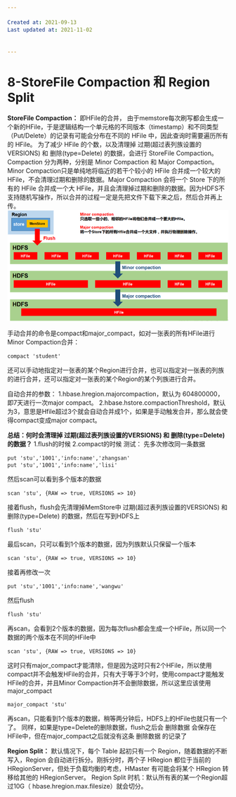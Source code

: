 ```yaml
---

Created at: 2021-09-13
Last updated at: 2021-11-02


---
```


# 8-StoreFile Compaction 和 Region Split


**StoreFile Compaction：**
即HFile的合并， 由于memstore每次刷写都会生成一个新的HFile，于是逻辑结构一个单元格的不同版本（timestamp）和不同类型（Put/Delete）的记录有可能会分布在不同的 HFile 中，因此查询时需要遍历所有的 HFile。 为了减少 HFile 的个数，以及清理掉 过期(超过表列族设置的VERSIONS) 和 删除(type=Delete) 的数据，会进行 StoreFile Compaction。Compaction 分为两种，分别是 Minor Compaction 和 Major Compaction。Minor Compaction只是单纯地将临近的若干个较小的 HFile 合并成一个较大的 HFile，不会清理过期和删除的数据。Major Compaction 会将一个 Store 下的所有的 HFile 合并成一个大 HFile，并且会清理掉过期和删除的数据。因为HDFS不支持随机写操作，所以合并的过程一定是先把文件下载下来之后，然后合并再上传。
![unknown_filename.png](./_resources/8-StoreFile_Compaction_和_Region_Split.resources/unknown_filename.png)

手动合并的命令是compact和major\_compact，如对一张表的所有HFile进行Minor Compaction合并：
```
compact 'student'
```
还可以手动地指定对一张表的某个Region进行合并，也可以指定对一张表的列族的进行合并，还可以指定对一张表的某个Region的某个列族进行合并。

自动合并的参数：
1.hbase.hregion.majorcompaction，默认为 604800000，即7天进行一次major compact。
2.hbase.hstore.compactionThreshold，默认为3，意思是Hfile超过3个就会自动合并成1个，如果是手动触发合并，那么就会使得compact变成major compact。

**总结：何时会清理掉 过期(超过表列族设置的VERSIONS) 和 删除(type=Delete) 的数据？**
1.flush的时候
2.compact的时候
测试：
先多次修改同一条数据
```
put 'stu','1001','info:name','zhangsan'
put 'stu','1001','info:name','lisi'
```
然后scan可以看到多个版本的数据
```
scan 'stu', {RAW => true, VERSIONS => 10}
```
接着flush，flush会先清理掉MemStore中 过期(超过表列族设置的VERSIONS) 和 删除(type=Delete) 的数据，然后在写到HDFS上
```
flush 'stu'
```
最后scan，只可以看到1个版本的数据，因为列族默认只保留一个版本
```
scan 'stu', {RAW => true, VERSIONS => 10}
```
接着再修改一次
```
put 'stu','1001','info:name','wangwu'
```
然后flush
```
flush 'stu'
```
再scan，会看到2个版本的数据，因为每次flush都会生成一个HFile，所以同一个数据的两个版本在不同的HFile中
```
scan 'stu', {RAW => true, VERSIONS => 10}
```
这时只有major\_compact才能清除，但是因为这时只有2个HFile，所以使用compact并不会触发HFile的合并，只有大于等于3个时，使用compact才能触发HFile的合并，并且Minor Compaction并不会删除数据，所以这里应该使用major\_compact
```
major_compact 'stu'
```
再scan，只能看到1个版本的数据，稍等两分钟后，HDFS上的HFile也就只有一个了。
同样，如果是type=Delete的删除数据，flush之后会 删除数据 会保存在HFile中，但在major\_compact之后就没有这条 删除数据 的记录了

**Region Split：**
默认情况下，每个 Table 起初只有一个 Region，随着数据的不断写入，Region 会自动进行拆分。刚拆分时，两个子 HRegion 都位于当前的HRegionServer，但处于负载均衡的考虑，HMaster 有可能会将某个 HRegion 转移给其他的 HRegionServer。
Region Split 时机：默认所有表的某一个Region超过10G（ hbase.hregion.max.filesize）就会切分。

